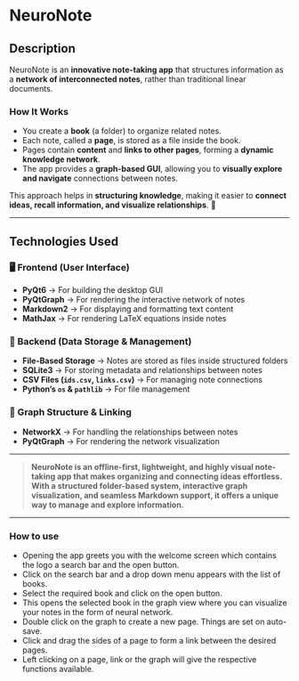 # **NeuroNote**

## **Description**

NeuroNote is an **innovative note-taking app** that structures information as a **network of interconnected notes**, rather than traditional linear documents.

### **How It Works**

- You create a **book** (a folder) to organize related notes.
- Each note, called a **page**, is stored as a file inside the book.
- Pages contain **content** and **links to other pages**, forming a **dynamic knowledge network**.
- The app provides a **graph-based GUI**, allowing you to **visually explore and navigate** connections between notes.

This approach helps in **structuring knowledge**, making it easier to **connect ideas, recall information, and visualize relationships**. 🚀

---

## **Technologies Used**

### **🖥️ Frontend (User Interface)**

- **PyQt6** → For building the desktop GUI
- **PyQtGraph** → For rendering the interactive network of notes
- **Markdown2** → For displaying and formatting text content
- **MathJax** → For rendering LaTeX equations inside notes

### **📂 Backend (Data Storage & Management)**

- **File-Based Storage** → Notes are stored as files inside structured folders
- **SQLite3** → For storing metadata and relationships between notes
- **CSV Files (`ids.csv`, `links.csv`)** → For managing note connections
- **Python’s `os` & `pathlib`** → For file management

### **🔗 Graph Structure & Linking**

- **NetworkX** → For handling the relationships between notes
- **PyQtGraph** → For rendering the network visualization

---

> **NeuroNote is an offline-first, lightweight, and highly visual note-taking app that makes organizing and connecting ideas effortless. With a structured folder-based system, interactive graph visualization, and seamless Markdown support, it offers a unique way to manage and explore information.**

---

### How to use

- Opening the app greets you with the welcome screen which contains the logo a search bar and the open button.
- Click on the search bar and a drop down menu appears with the list of books.
- Select the required book and click on the open button.
- This opens the selected book in the graph view where you can visualize your notes in the form of neural network.
- Double click on the graph to create a new page. Things are set on auto-save.
- Click and drag the sides of a page to form a link between the desired pages.
- Left clicking on a page, link or the graph will give the respective functions available.
